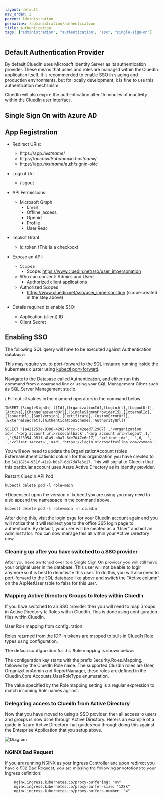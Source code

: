 ```yaml
---
layout: default
nav_order: 3
parent: Administration
permalink: /administration/authentication
title: Authentication
tags: ["administration", "authentication", "sso", "single-sign-on"]
---
```


## Default Authentication Provider

By default CluedIn uses Microsoft Identity Server as its authentication provider. These means that users and roles are managed within the CluedIn application itself. It is recommended to enable SSO in staging and production environments, but for locally development, it is fine to use this authentication mechanism. 

CluedIn will also expire the authentication after 15 minutes of inactivity within the CluedIn user interface. 

## Single Sign On with Azure AD

## App Registration
* Redirect URIs:
  * https://app._hostname_/
  * https://_accountSubdomain_._hostname_/
  * https://app._hostname_/auth/signin-oidc

* Logout Uri
  * <org account url>/logout


* API Permissions:
  * Microsoft Graph
    * Email
    * Offline_access
    * Openid
    * Profile
    * User.Read
 
* Implicit Grant:
  * id_token (This is a checkbox)

* Expose an API:
  * Scopes
    * Scope: https://www.cluedin.net/sso/user_impersonation
  * Who can consent: Admins and Users
    * Authorized client applications
  * Authorized Scopes
    * https://www.cluedin.net/sso/user_impersonation (scope created in the step above)
 
* Details required to enable SSO:
  * Application (client) ID
  * Client Secret

## Enabling SSO
The following SQL query will have to be executed against Authentication database:

This may require you to port-forward to the SQL instance running inside the kubernetes cluster using [kubectl port-forward](https://kubernetes.io/docs/tasks/access-application-cluster/port-forward-access-application-cluster/). 

Navigate to the Database called Authentication, and either run this command from a command line or using your SQL Management Client such as SQL Server Management studio.

( Fill out all values in the diamond operators in the command below)
```
INSERT [SingleSignOn] ([Id],[OrganizationId],[LoginUrl],[LogoutUrl],[Active],[ChangePasswordUrl],[SingleSignOnProviderId],[ExternalId],[IssuerUrl],[SamlVersion],[Certificate],[CustomErrorUrl],[ExternalSecret],[AuthenticationScheme],[AuthorityUrl])

SELECT '{a421253e-9086-4202-bfcc-c42eed712987}','<organization id>','<org account url>/ssocallback','<org account url>/logout',1,' ','{54118954-951f-41a9-b0a7-6de7d47e6c17}','<client id>',' ',0,' ',' ','<client secret>','aad','https://login.microsoftonline.com/common';
```

You will now need to update the OrganizationAccount tables ExternalAuthenticationId column for this organization you have created to be  `54118954-951f-41a9-b0a7-6de7d47e6c17`. This will signal to CluedIn that this particular account uses Azure Active Directory as its identity provider.

Restart CluedIn API Pod
```
kubectl delete pod -l role=main
```

*Dependent upon the version of kubectl you are using you may need to also append the namespace in the command above.

```
kubectl delete pod -l role=main -n cluedin
```

After doing this, visit the login page for your CluedIn account again and you will notice that it will redirect you to the office 365 login page to authenticate. By default, your user will be created as a "User" and not an Administrator. You can now manage this all within your Active Directory now.

### Cleaning up after you have switched to a SSO provider

After you have switched over to a Single Sign On provider you will still have your original user in the database. This user will not be able to login anymore so it is best to deactivate this user. To do this, you will also need to port-forward to the SQL database like above and switch the "Active column" on the AspNetUser table to false for this user. 

### Mapping Active Directory Groups to Roles within CluedIn

If you have switched to an SSO provider then you will need to map Groups in Active Directory to Roles within CluedIn. This is done using configuration files within CluedIn. 

User Role mapping from configuration

Roles returned from the IDP in tokens are mapped to built-in CluedIn Role types using configuration.

The default configuration for this Role mapping is shown below:

<add key="Security.Roles.Mapping.User" value=".*User" />

<add key="Security.Roles.Mapping.OrganizationAdmin" value=".*Organization.*Admin" />

<add key="Security.Roles.Mapping.ReportManager" value=".*ReportManager" />

The configuration key starts with the prefix Security.Roles.Mapping. followed by the CluedIn Role name. The supported CluedIn roles are User, OrganizationAdmin and ReportManager, these roles are defined in the CluedIn.Core.Accounts.UserRoleType enumeration.

The value specified by the Role mapping setting is a regular expression to match incoming Role names against.

### Delegating access to CluedIn from Active Directory

Now that you have moved to using a SSO provider, then all access to users and groups is now done through Active Directory. Here is an example of a guide in Azure Active Directory that guides you through doing this against the Enterprise Application that you setup above. 

![Diagram](../assets/images/administration/change-authentication-type.png)

### NGINX Bad Request
If you are running NGINX as your Ingress Controller and upon redirect you have a 502 Bad Request, you are missing the following annotations to your Ingress definition:

```
    nginx.ingress.kubernetes.io/proxy-buffering: "on"
    nginx.ingress.kubernetes.io/proxy-buffer-size: "128k"
    nginx.ingress.kubernetes.io/proxy-buffers-number: "4"
```
